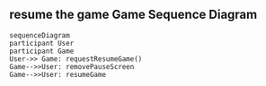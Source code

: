 ## resume the game Game Sequence Diagram

```mermaid
sequenceDiagram
participant User
participant Game
User->> Game: requestResumeGame()
Game-->>User: removePauseScreen
Game-->>User: resumeGame
```

